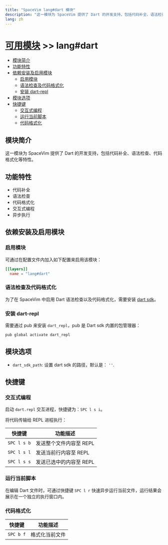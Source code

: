 ```yaml
---
title: "SpaceVim lang#dart 模块"
description: "这一模块为 SpaceVim 提供了 Dart 的开发支持，包括代码补全、语法检查、代码格式化等特性。"
lang: zh
---
```


# [可用模块](../../) >> lang#dart

<!-- vim-markdown-toc GFM -->

- [模块简介](#模块简介)
- [功能特性](#功能特性)
- [依赖安装及启用模块](#依赖安装及启用模块)
  - [启用模块](#启用模块)
  - [语法检查及代码格式化](#语法检查及代码格式化)
  - [安装 dart-repl](#安装-dart-repl)
- [模块选项](#模块选项)
- [快捷键](#快捷键)
  - [交互式编程](#交互式编程)
  - [运行当前脚本](#运行当前脚本)
  - [代码格式化](#代码格式化)

<!-- vim-markdown-toc -->

## 模块简介

这一模块为 SpaceVim 提供了 Dart 的开发支持，包括代码补全、语法检查、代码格式化等特性。

## 功能特性

- 代码补全
- 语法检查
- 代码格式化
- 交互式编程
- 异步执行

## 依赖安装及启用模块

### 启用模块

可通过在配置文件内加入如下配置来启用该模块：

```toml
[[layers]]
  name = "lang#dart"
```

### 语法检查及代码格式化

为了在 SpaceVim 中启用 Dart 语法检查以及代码格式化，需要安装 [dart sdk](https://github.com/dart-lang/sdk)。

### 安装 dart-repl

需要通过 pub 来安装 `dart_repl`，pub 是 Dart sdk 内置的包管理器：

```sh
pub global activate dart_repl
```

## 模块选项

- `dart_sdk_path`: 设置 dart sdk 的路径，默认是： `''`.

## 快捷键

### 交互式编程

启动 `dart.repl` 交互进程，快捷键为：`SPC l s i`。

将代码传输给 REPL 进程执行：

| 快捷键      | 功能描述                |
| ----------- | ----------------------- |
| `SPC l s b` | 发送整个文件内容至 REPL |
| `SPC l s l` | 发送当前行内容至 REPL   |
| `SPC l s s` | 发送已选中的内容至 REPL |

### 运行当前脚本

在编辑 Dart 文件时，可通过快捷键 `SPC l r` 快速异步运行当前文件，运行结果会展示在一个独立的执行窗口内。

### 代码格式化

| 快捷键      | 功能描述       |
| ----------- | -------------- |
| `SPC b f`   | 格式化当前文件 |
